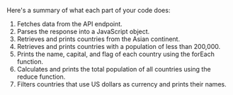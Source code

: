 Here's a summary of what each part of your code does:

1. Fetches data from the API endpoint.
2. Parses the response into a JavaScript object.
3. Retrieves and prints countries from the Asian continent.
4. Retrieves and prints countries with a population of less than 200,000.
5. Prints the name, capital, and flag of each country using the forEach function.
6. Calculates and prints the total population of all countries using the reduce function.
7. Filters countries that use US dollars as currency and prints their names.
